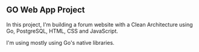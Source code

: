 ## GO Web App Project

In this project, I'm building a forum website with a Clean Architecture using Go, PostgreSQL, HTML, CSS and JavaScript.

I'm using mostly using Go's native libraries.
